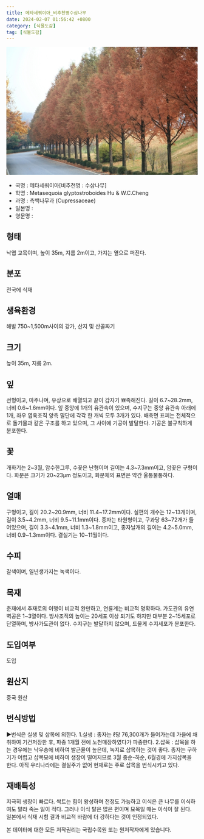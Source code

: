 ```yaml
---
title: 메타세쿼이아_비추천명수삼나무
date: 2024-02-07 01:56:42 +0800
category: [식물도감]
tag: [식물도감]
---
```




![메타세쿼이아[비추천명 : 수삼나무]](/assets/img/fileUpload/plants/basic/Taxodiaceae/Metasequoia/15007/15007_6_th2.jpg)
- 국명 : 메타세쿼이아[비추천명 : 수삼나무]
- 학명 : Metasequoia glyptostroboides Hu & W.C.Cheng
- 과명 : 측백나무과 (Cupressaceae)
- 일본명 : 
- 영문명 : 


## 형태
낙엽 교목이며, 높이 35m, 지름 2m이고, 가지는 옆으로 퍼진다.
## 분포
전국에 식재
## 생육환경
해발 750~1,500m사이의 강가, 산지 및 산골짜기
## 크기
높이 35m, 지름 2m. 
## 잎
선형이고, 마주나며, 우상으로 배열되고 끝이 갑자기 뾰족해진다. 길이 6.7~28.2mm, 너비 0.6~1.6mm이다. 잎 중앙에 1개의 유관속이 있으며, 수지구는 중앙 유관속 아래에 1개, 좌우 엽육조직 양측 말단에 각각 한 개씩 모두 3개가 있다. 배축면 표피는 전체적으로 돌기물과 같은 구조를 하고 있으며, 그 사이에 기공이 발달한다. 기공은 불규칙하게 분포한다.
## 꽃
개화기는 2~3월, 암수한그루, 수꽃은 난형이며 길이는 4.3~7.3mm이고, 암꽃은 구형이다. 화분은 크기가 20~23μm 정도이고, 화분체의 표면은 약간 울퉁불퉁하다.
## 열매
구형이고, 길이 20.2~20.9mm, 너비 11.4~17.2mm이다. 실편의 개수는 12~13개이며, 길이 3.5~4.2mm, 너비 9.5~11.1mm이다. 종자는 타원형이고, 구과당 63~72개가 들어있으며, 길이 3.3~4.1mm, 너비 1.3~1.8mm이고, 종자날개의 길이는 4.2~5.0mm, 너비 0.9~1.3mm이다. 결실기는 10~11월이다.
## 수피
갈색이며, 일년생가지는 녹색이다.
## 목재
춘재에서 추재로의 이행이 비교적 완만하고, 연륜계는 비교적 명확하다. 가도관의 유연벽공은 1~3열이다. 방사조직의 높이는 20세포 이상 되기도 하지만 대부분 2~15세포로 단열하며, 방사가도관이 없다. 수지구는 발달하지 않으며, 드물게 수지세포가 분포한다.
## 도입여부
도입
## 원산지
중국 원산
## 번식방법
▶번식은 실생 및 삽목에 의한다. 
1.실생 : 종자는 ℓ당 76,300개가 들어가는데 가을에 채취하여 기건저장한 후, 파종 1개월 전에 노천매장하였다가 파종한다.
2.삽목 : 삽목을 하는 경우에는 낙우송에 비하여 발근율이 높은데, 녹지로 삽목하는 것이 좋다. 종자는 구하기가 어렵고 삽목묘에 비하여 생장이 떨어지므로 3월 중순-하순,  6월경에 가지삽목을 한다. 아직 우리나라에는 결실주가 없어 현재로는 주로 삽목을 번식시키고 있다.
## 재배특성
지극히 생장이 빠르다. 싹트는 힘이 왕성하며 전정도 가능하고 이식은 큰 나무를 이식하여도 말라 죽는 일이 적다. 그러나 이식 탈은 많은 편이며 묘목일 때는 이식이 잘 된다. 일본에서 식재 시험 결과 비교적 바람에 더 강하다는 것이 인정되었다.






본 데이터에 대한 모든 저작권리는 국립수목원 또는 원저작자에게 있습니다.
